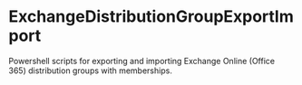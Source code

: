 # ExchangeDistributionGroupExportImport
Powershell scripts for exporting and importing Exchange Online (Office 365) distribution groups with memberships.
